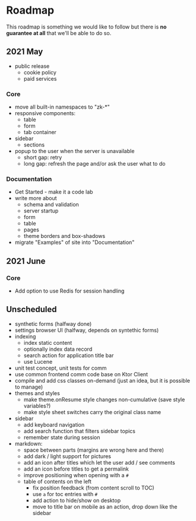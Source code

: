 # Roadmap

<div data-zk-enrich="Note" data-zk-flavour="Warning" data-zk-title="Plans and Reality">
This roadmap is something we would like to follow but there is <b>no guarantee at all</b>
that we'll be able to do so.
</div>

## 2021 May

* public release
  * cookie policy
  * paid services
  
### Core

* move all built-in namespaces to "zk-*"
* responsive components:
    * table
    * form
    * tab container
* sidebar
    * sections
* popup to the user when the server is unavailable
    * short gap: retry
    * long gap: refresh the page and/or ask the user what to do

### Documentation

* Get Started - make it a code lab
* write more about
    * schema and validation
    * server startup  
    * form
    * table
    * pages
    * theme borders and box-shadows
* migrate "Examples" of site into "Documentation"

## 2021 June

### Core

* Add option to use Redis for session handling

## Unscheduled

* synthetic forms (halfway done)
* settings browser UI (halfway, depends on syntethic forms)
* indexing
  * index static content
  * optionally index data record
  * search action for application title bar
  * use Lucene
* unit test concept, unit tests for comm
* use common frontend comm code base on Ktor Client
* compile and add css classes on-demand (just an idea, but it is possible to manage)
* themes and styles
  * make theme.onResume style changes non-cumulative (save style variables?)
  * make style sheet switches carry the original class name
* sidebar
  * add keyboard navigation
  * add search function that filters sidebar topics
  * remember state during session
* markdown:
  * space between parts (margins are wrong here and there)
  * add dark / light support for pictures
  * add an icon after titles which let the user add / see comments
  * add an icon before titles to get a permalink
  * improve positioning when opening with a `#`
  * table of contents on the left
    * fix position feedback (from content scroll to TOC)
    * use `a` for toc entries with `#`
    * add action to hide/show on desktop
    * move to title bar on mobile as an action, drop down like the sidebar


